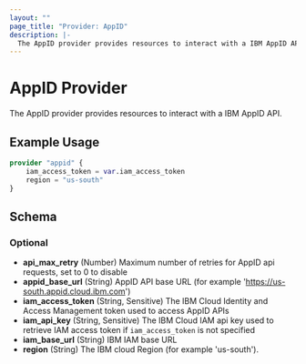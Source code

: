 ```yaml
---
layout: ""
page_title: "Provider: AppID"
description: |-
  The AppID provider provides resources to interact with a IBM AppID API.
---
```


# AppID Provider

The AppID provider provides resources to interact with a IBM AppID API.

## Example Usage

```terraform
provider "appid" {  
    iam_access_token = var.iam_access_token
    region = "us-south"
}
```

<!-- schema generated by tfplugindocs -->
## Schema

### Optional

- **api_max_retry** (Number) Maximum number of retries for AppID api requests, set to 0 to disable
- **appid_base_url** (String) AppID API base URL (for example 'https://us-south.appid.cloud.ibm.com')
- **iam_access_token** (String, Sensitive) The IBM Cloud Identity and Access Management token used to access AppID APIs
- **iam_api_key** (String, Sensitive) The IBM Cloud IAM api key used to retrieve IAM access token if `iam_access_token` is not specified
- **iam_base_url** (String) IBM IAM base URL
- **region** (String) The IBM cloud Region (for example 'us-south').